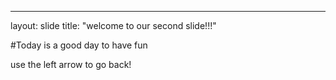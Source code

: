 ---
layout: slide
title: "welcome to our second slide!!!"

#Today is a good day to have fun

use the left arrow to go back!
